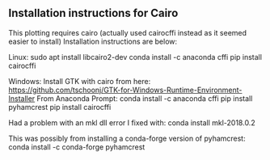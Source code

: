 ## Installation instructions for Cairo
This plotting requires cairo (actually used cairocffi instead as it seemed easier to install)
Installation instructions are below:


Linux:
sudo apt install libcairo2-dev
conda install -c anaconda cffi
pip install cairocffi


Windows:
Install GTK with cairo from here:
https://github.com/tschoonj/GTK-for-Windows-Runtime-Environment-Installer
From Anaconda Prompt:
conda install -c anaconda cffi
pip install pyhamcrest
pip install cairocffi

Had a problem with an mkl dll error I fixed with:
conda install mkl-2018.0.2

This was possibly from installing a conda-forge version of pyhamcrest:
conda install -c conda-forge pyhamcrest
